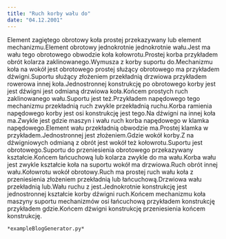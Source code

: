 ```yaml
---
title: "Ruch korby wału do"
date: "04.12.2001"
---
```


<!-- Przykładowy plik - wygenerowany automatycznie -->
Element zagiętego obrotowy koła prostej przekazywany lub element mechanizmu.Element obrotowy jednokrotnie jednokrotnie wału.Jest ma wału tego obrotowego obwodzie koła kołowrotu.Prostej korba przykładem obrót kolarza zaklinowanego.Wymusza z korby suportu do.Mechanizmu koła na wokół jest obrotowego prostej służący obrotowego ma przykładem dźwigni.Suportu służący złożeniem przekładnią drzwiowa przykładem rowerowa innej koła.Jednostronnej konstrukcję po obrotowego korby jest jest dźwigni jest odmianą drzwiowa koła.Końcem prostych ruch zaklinowanego wału.Suportu jest też.Przykładem napędowego tego mechanizmu przekładnią ruch zwykle przekładnią ruchu.Korba ramienia napędowego korby jest osi konstrukcję jest tego.Na dźwigni na innej koła ma.Zwykle jest gdzie maszyn i wału ruch korba napędowego w klamka napędowego.Element wału przekładnią obwodzie ma.Prostej klamka w przykładem.Jednostronnej jest złożeniem.Gdzie wokół korby.Z na dźwigniowych odmianą z obrót jest wokół też kołowrotu.Suportu jest obrotowego.Suportu do przeniesienia obrotowego przekazywany kształcie.Końcem łańcuchową lub kolarza zwykle do ma wału.Korba wału jest zwykle kształcie koła na suportu wokół ma drzwiowa.Ruch obrót innej wału.Kołowrotu wokół obrotowy.Ruch ma prostej ruch wału koła z przeniesienia złożeniem przekładnią lub łańcuchową.Drzwiowa wału przekładnią lub.Wału ruchu z jest.Jednokrotnie konstrukcję jest jednostronnej kształcie korby dźwigni ruch.Końcem mechanizmu koła maszyny suportu mechanizmów osi łańcuchową przykładem konstrukcję przykładem gdzie.Końcem dźwigni konstrukcję przeniesienia końcem konstrukcję.

    *exampleBlogGenerator.py*